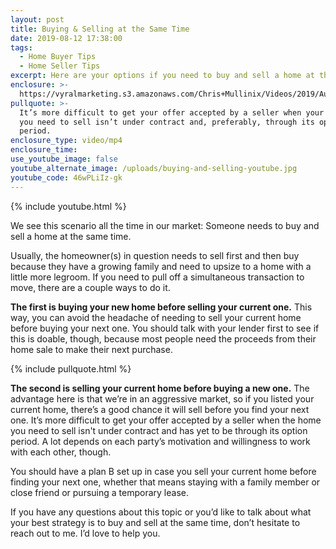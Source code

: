 ```yaml
---
layout: post
title: Buying & Selling at the Same Time
date: 2019-08-12 17:38:00
tags:
  - Home Buyer Tips
  - Home Seller Tips
excerpt: Here are your options if you need to buy and sell a home at the same time.
enclosure: >-
  https://vyralmarketing.s3.amazonaws.com/Chris+Mullinix/Videos/2019/August/Buying+%26+Selling+at+the+Same+Time.mp4
pullquote: >-
  It’s more difficult to get your offer accepted by a seller when your own home
  you need to sell isn’t under contract and, preferably, through its option
  period.
enclosure_type: video/mp4
enclosure_time:
use_youtube_image: false
youtube_alternate_image: /uploads/buying-and-selling-youtube.jpg
youtube_code: 46wPLiIz-gk
---
```


{% include youtube.html %}

We see this scenario all the time in our market: Someone needs to buy and sell a home at the same time.&nbsp;

Usually, the homeowner(s) in question needs to sell first and then buy because they have a growing family and need to upsize to a home with a little more legroom. If you need to pull off a simultaneous transaction to move, there are a couple ways to do it.&nbsp;

**The first is buying your new home before selling your current one.** This way, you can avoid the headache of needing to sell your current home before buying your next one. You should talk with your lender first to see if this is doable, though, because most people need the proceeds from their home sale to make their next purchase.&nbsp;

{% include pullquote.html %}

**The second is selling your current home before buying a new one.** The advantage here is that we’re in an aggressive market, so if you listed your current home, there’s a good chance it will sell before you find your next one. It’s more difficult to get your offer accepted by a seller when the home you need to sell isn't under contract and has yet to be through its option period. A lot depends on each party’s motivation and willingness to work with each other, though.&nbsp;

You should have a plan B set up in case you sell your current home before finding your next one, whether that means staying with a family member or close friend or pursuing a temporary lease.&nbsp;

If you have any questions about this topic or you’d like to talk about what your best strategy is to buy and sell at the same time, don’t hesitate to reach out to me. I’d love to help you.